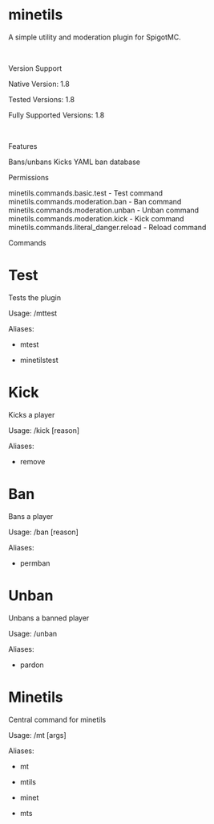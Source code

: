 # minetils

A simple utility and moderation plugin for SpigotMC.

 

Version Support

Native Version: 1.8

Tested Versions: 1.8

Fully Supported Versions: 1.8

 

Features

Bans/unbans
Kicks
YAML ban database
 

Permissions

minetils.commands.basic.test - Test command
minetils.commands.moderation.ban - Ban command
minetils.commands.moderation.unban - Unban command
minetils.commands.moderation.kick - Kick command
minetils.commands.literal_danger.reload - Reload command
 

Commands

# Test

Tests the plugin

Usage: /mttest

Aliases:

- mtest

- minetilstest

# Kick

Kicks a player

Usage: /kick <player> [reason]

Aliases:

- remove

# Ban

Bans a player

Usage: /ban <player> [reason]

Aliases:

- permban

# Unban

Unbans a banned player

Usage: /unban <player>

Aliases:

- pardon

# Minetils

Central command for minetils

Usage: /mt <command> [args]

Aliases:

- mt

- mtils

- minet

- mts

 
